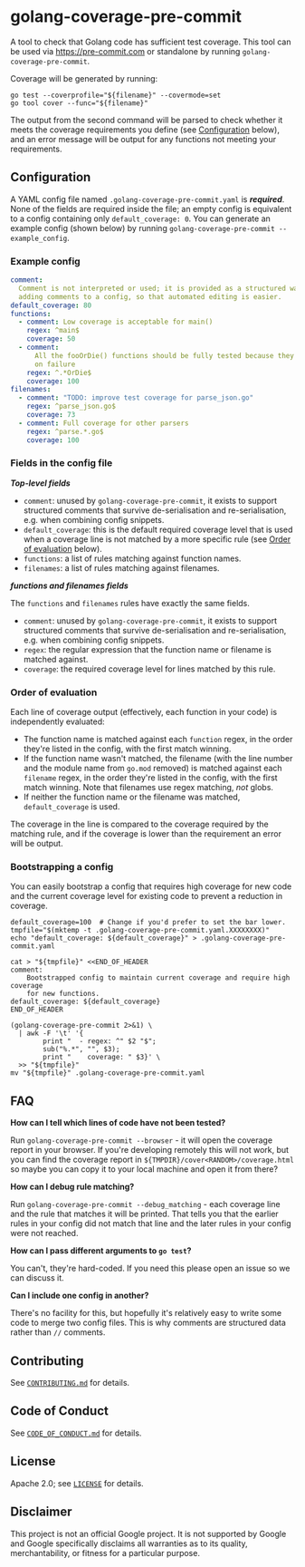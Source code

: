 # golang-coverage-pre-commit

A tool to check that Golang code has sufficient test coverage. This tool can be
used via <https://pre-commit.com> or standalone by running
`golang-coverage-pre-commit`.

Coverage will be generated by running:

```shell
go test --coverprofile="${filename}" --covermode=set
go tool cover --func="${filename}"
```

The output from the second command will be parsed to check whether it meets the
coverage requirements you define (see [Configuration](#configuration) below),
and an error message will be output for any functions not meeting your
requirements.

## Configuration

A YAML config file named `.golang-coverage-pre-commit.yaml` is **_required_**.
None of the fields are required inside the file; an empty config is equivalent
to a config containing only `default_coverage: 0`. You can generate an example
config (shown below) by running `golang-coverage-pre-commit --example_config`.

### Example config

```yaml
comment:
  Comment is not interpreted or used; it is provided as a structured way of
  adding comments to a config, so that automated editing is easier.
default_coverage: 80
functions:
  - comment: Low coverage is acceptable for main()
    regex: ^main$
    coverage: 50
  - comment:
      All the fooOrDie() functions should be fully tested because they panic()
      on failure
    regex: ^.*OrDie$
    coverage: 100
filenames:
  - comment: "TODO: improve test coverage for parse_json.go"
    regex: ^parse_json.go$
    coverage: 73
  - comment: Full coverage for other parsers
    regex: ^parse.*.go$
    coverage: 100
```

### Fields in the config file

**_Top-level fields_**

- `comment`: unused by `golang-coverage-pre-commit`, it exists to support
  structured comments that survive de-serialisation and re-serialisation, e.g.
  when combining config snippets.
- `default_coverage`: this is the default required coverage level that is used
  when a coverage line is not matched by a more specific rule (see [Order of
  evaluation](#order-of-evaluation) below).
- `functions`: a list of rules matching against function names.
- `filenames`: a list of rules matching against filenames.

**_functions and filenames fields_**

The `functions` and `filenames` rules have exactly the same fields.

- `comment`: unused by `golang-coverage-pre-commit`, it exists to support
  structured comments that survive de-serialisation and re-serialisation, e.g.
  when combining config snippets.
- `regex`: the regular expression that the function name or filename is matched
  against.
- `coverage`: the required coverage level for lines matched by this rule.

### Order of evaluation

Each line of coverage output (effectively, each function in your code) is
independently evaluated:

- The function name is matched against each `function` regex, in the order
  they're listed in the config, with the first match winning.
- If the function name wasn't matched, the filename (with the line number and
  the module name from `go.mod` removed) is matched against each `filename`
  regex, in the order they're listed in the config, with the first match
  winning. Note that filenames use regex matching, _not_ globs.
- If neither the function name or the filename was matched, `default_coverage`
  is used.

The coverage in the line is compared to the coverage required by the matching
rule, and if the coverage is lower than the requirement an error will be output.

### Bootstrapping a config

You can easily bootstrap a config that requires high coverage for new code and
the current coverage level for existing code to prevent a reduction in coverage.

```shell
default_coverage=100  # Change if you'd prefer to set the bar lower.
tmpfile="$(mktemp -t .golang-coverage-pre-commit.yaml.XXXXXXXX)"
echo "default_coverage: ${default_coverage}" > .golang-coverage-pre-commit.yaml

cat > "${tmpfile}" <<END_OF_HEADER
comment:
    Bootstrapped config to maintain current coverage and require high coverage
    for new functions.
default_coverage: ${default_coverage}
END_OF_HEADER

(golang-coverage-pre-commit 2>&1) \
  | awk -F '\t' '{
        print "  - regex: ^" $2 "$";
        sub("%.*", "", $3);
        print "    coverage: " $3}' \
  >> "${tmpfile}"
mv "${tmpfile}" .golang-coverage-pre-commit.yaml
```

## FAQ

**How can I tell which lines of code have not been tested?**

Run `golang-coverage-pre-commit --browser` - it will open the coverage report in
your browser. If you're developing remotely this will not work, but you can
find the coverage report in `${TMPDIR}/cover<RANDOM>/coverage.html` so maybe you
can copy it to your local machine and open it from there?

**How can I debug rule matching?**

Run `golang-coverage-pre-commit --debug_matching` - each coverage line and the
rule that matches it will be printed. That tells you that the earlier rules in
your config did not match that line and the later rules in your config were not
reached.

**How can I pass different arguments to `go test`?**

You can't, they're hard-coded. If you need this please open an issue so we can
discuss it.

**Can I include one config in another?**

There's no facility for this, but hopefully it's relatively easy to write some
code to merge two config files. This is why comments are structured data rather
than `//` comments.

## Contributing

See [`CONTRIBUTING.md`](CONTRIBUTING.md) for details.

## Code of Conduct

See [`CODE_OF_CONDUCT.md`](CODE_OF_CONDUCT.md) for details.

## License

Apache 2.0; see [`LICENSE`](LICENSE) for details.

## Disclaimer

This project is not an official Google project. It is not supported by
Google and Google specifically disclaims all warranties as to its quality,
merchantability, or fitness for a particular purpose.
